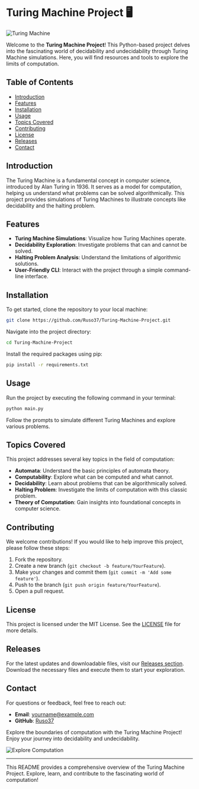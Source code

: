 # Turing Machine Project 🖥️

![Turing Machine](https://img.shields.io/badge/Turing%20Machine-Project-brightgreen)

Welcome to the **Turing Machine Project**! This Python-based project delves into the fascinating world of decidability and undecidability through Turing Machine simulations. Here, you will find resources and tools to explore the limits of computation.

## Table of Contents

- [Introduction](#introduction)
- [Features](#features)
- [Installation](#installation)
- [Usage](#usage)
- [Topics Covered](#topics-covered)
- [Contributing](#contributing)
- [License](#license)
- [Releases](#releases)
- [Contact](#contact)

## Introduction

The Turing Machine is a fundamental concept in computer science, introduced by Alan Turing in 1936. It serves as a model for computation, helping us understand what problems can be solved algorithmically. This project provides simulations of Turing Machines to illustrate concepts like decidability and the halting problem.

## Features

- **Turing Machine Simulations**: Visualize how Turing Machines operate.
- **Decidability Exploration**: Investigate problems that can and cannot be solved.
- **Halting Problem Analysis**: Understand the limitations of algorithmic solutions.
- **User-Friendly CLI**: Interact with the project through a simple command-line interface.

## Installation

To get started, clone the repository to your local machine:

```bash
git clone https://github.com/Ruso37/Turing-Machine-Project.git
```

Navigate into the project directory:

```bash
cd Turing-Machine-Project
```

Install the required packages using pip:

```bash
pip install -r requirements.txt
```

## Usage

Run the project by executing the following command in your terminal:

```bash
python main.py
```

Follow the prompts to simulate different Turing Machines and explore various problems.

## Topics Covered

This project addresses several key topics in the field of computation:

- **Automata**: Understand the basic principles of automata theory.
- **Computability**: Explore what can be computed and what cannot.
- **Decidability**: Learn about problems that can be algorithmically solved.
- **Halting Problem**: Investigate the limits of computation with this classic problem.
- **Theory of Computation**: Gain insights into foundational concepts in computer science.

## Contributing

We welcome contributions! If you would like to help improve this project, please follow these steps:

1. Fork the repository.
2. Create a new branch (`git checkout -b feature/YourFeature`).
3. Make your changes and commit them (`git commit -m 'Add some feature'`).
4. Push to the branch (`git push origin feature/YourFeature`).
5. Open a pull request.

## License

This project is licensed under the MIT License. See the [LICENSE](LICENSE) file for more details.

## Releases

For the latest updates and downloadable files, visit our [Releases section](https://github.com/Ruso37/Turing-Machine-Project/releases). Download the necessary files and execute them to start your exploration.

## Contact

For questions or feedback, feel free to reach out:

- **Email**: yourname@example.com
- **GitHub**: [Ruso37](https://github.com/Ruso37)

Explore the boundaries of computation with the Turing Machine Project! Enjoy your journey into decidability and undecidability.

![Explore Computation](https://images.unsplash.com/photo-1519041987-1c0b3e0d34c3?crop=entropy&cs=tinysrgb&fit=max&fm=jpg&ixid=MnwzNjUyOXwwfDF8c2VhcmNofDF8fHR1cmluZyUyMG1hY2hpbmV8ZW58MHx8fHwxNjI0MjQ3NDA3&ixlib=rb-1.2.1&q=80&w=1080)

---

This README provides a comprehensive overview of the Turing Machine Project. Explore, learn, and contribute to the fascinating world of computation!